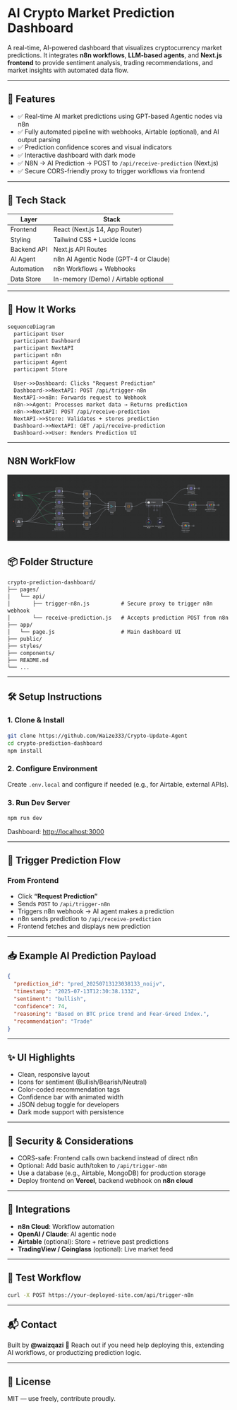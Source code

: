 # AI Crypto Market Prediction Dashboard

A real-time, AI-powered dashboard that visualizes cryptocurrency market predictions. It integrates **n8n workflows**, **LLM-based agents**, and **Next.js frontend** to provide sentiment analysis, trading recommendations, and market insights with automated data flow.

---

## 📌 Features

- ✅ Real-time AI market predictions using GPT-based Agentic nodes via n8n
- ✅ Fully automated pipeline with webhooks, Airtable (optional), and AI output parsing
- ✅ Prediction confidence scores and visual indicators
- ✅ Interactive dashboard with dark mode
- ✅ N8N → AI Prediction → POST to `/api/receive-prediction` (Next.js)
- ✅ Secure CORS-friendly proxy to trigger workflows via frontend

---

## 🧠 Tech Stack


| Layer       | Stack                                 |
| ----------- | ------------------------------------- |
| Frontend    | React (Next.js 14, App Router)        |
| Styling     | Tailwind CSS + Lucide Icons           |
| Backend API | Next.js API Routes                    |
| AI Agent    | n8n AI Agentic Node (GPT-4 or Claude) |
| Automation  | n8n Workflows + Webhooks              |
| Data Store  | In-memory (Demo) / Airtable optional  |

---

## 🚀 How It Works

```mermaid
sequenceDiagram
  participant User
  participant Dashboard
  participant NextAPI
  participant n8n
  participant Agent
  participant Store

  User->>Dashboard: Clicks "Request Prediction"
  Dashboard->>NextAPI: POST /api/trigger-n8n
  NextAPI->>n8n: Forwards request to Webhook
  n8n->>Agent: Processes market data → Returns prediction
  n8n->>NextAPI: POST /api/receive-prediction
  NextAPI->>Store: Validates + stores prediction
  Dashboard->>NextAPI: GET /api/receive-prediction
  Dashboard->>User: Renders Prediction UI
```

---

## N8N WorkFlow

![1752433237341](images/README/1752433237341.png)

## 📦 Folder Structure

```
crypto-prediction-dashboard/
├── pages/
│   └── api/
│       ├── trigger-n8n.js          # Secure proxy to trigger n8n webhook
│       └── receive-prediction.js   # Accepts prediction POST from n8n
├── app/
│   └── page.js                     # Main dashboard UI
├── public/
├── styles/
├── components/
├── README.md
└── ...
```

---

## 🛠️ Setup Instructions

### 1. Clone & Install

```bash
git clone https://github.com/Waize333/Crypto-Update-Agent
cd crypto-prediction-dashboard
npm install
```

### 2. Configure Environment

Create `.env.local` and configure if needed (e.g., for Airtable, external APIs).

### 3. Run Dev Server

```bash
npm run dev
```

Dashboard: [http://localhost:3000](http://localhost:3000)

---

## 🔁 Trigger Prediction Flow

### From Frontend

- Click **“Request Prediction”**
- Sends `POST` to `/api/trigger-n8n`
- Triggers n8n webhook → AI agent makes a prediction
- n8n sends prediction to `/api/receive-prediction`
- Frontend fetches and displays new prediction

---

## 📥 Example AI Prediction Payload

```json
{
  "prediction_id": "pred_20250713123038133_noijv",
  "timestamp": "2025-07-13T12:30:38.133Z",
  "sentiment": "bullish",
  "confidence": 74,
  "reasoning": "Based on BTC price trend and Fear-Greed Index.",
  "recommendation": "Trade"
}
```

---

## ✨ UI Highlights

- Clean, responsive layout
- Icons for sentiment (Bullish/Bearish/Neutral)
- Color-coded recommendation tags
- Confidence bar with animated width
- JSON debug toggle for developers
- Dark mode support with persistence

---

## 🔐 Security & Considerations

- CORS-safe: Frontend calls own backend instead of direct n8n
- Optional: Add basic auth/token to `/api/trigger-n8n`
- Use a database (e.g., Airtable, MongoDB) for production storage
- Deploy frontend on **Vercel**, backend webhook on **n8n cloud**

---

## 📡 Integrations

- **n8n Cloud**: Workflow automation
- **OpenAI / Claude**: AI agentic node
- **Airtable** (optional): Store + retrieve past predictions
- **TradingView / Coinglass** (optional): Live market feed

---

## 🧪 Test Workflow

```bash
curl -X POST https://your-deployed-site.com/api/trigger-n8n
```

---

## 📬 Contact

Built by **@waizqazi** 🚀
Reach out if you need help deploying this, extending AI workflows, or productizing prediction logic.

---

## 🧠 License

MIT — use freely, contribute proudly.
